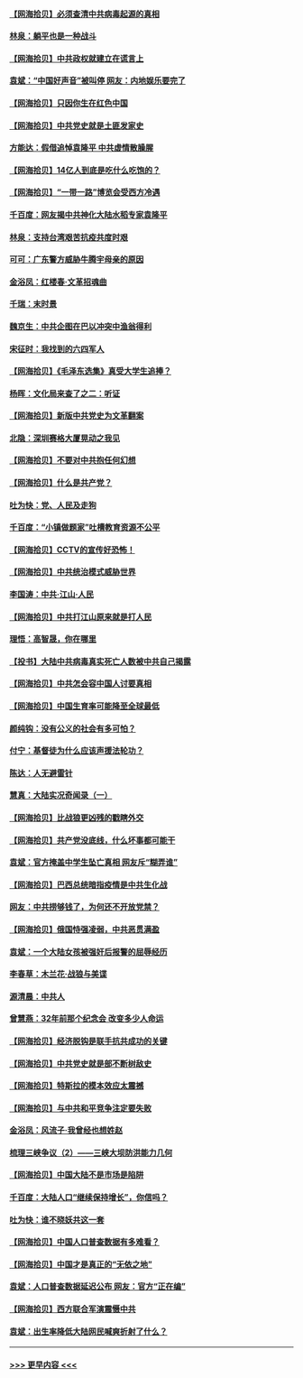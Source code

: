 #### [【网海拾贝】必须查清中共病毒起源的真相](../pages/nsc993/n12984276.md?t=05291751) 
#### [林泉：躺平也是一种战斗](../pages/nsc993/n12984194.md?t=05291751) 
#### [【网海拾贝】中共政权就建立在谎言上](../pages/nsc993/n12981880.md?t=05291751) 
#### [袁斌：“中国好声音”被叫停 网友：内地娱乐要完了](../pages/nsc993/n12981826.md?t=05291751) 
#### [【网海拾贝】只因你生在红色中国](../pages/nsc993/n12979096.md?t=05291751) 
#### [【网海拾贝】中共党史就是土匪发家史](../pages/nsc993/n12976478.md?t=05291751) 
#### [方能达：假借追悼袁隆平 中共虚情散臊腥](../pages/nsc993/n12976396.md?t=05291751) 
#### [【网海拾贝】14亿人到底是吃什么吃饱的？](../pages/nsc993/n12974125.md?t=05291751) 
#### [【网海拾贝】“一带一路”博览会受西方冷遇](../pages/nsc993/n12971787.md?t=05291751) 
#### [千百度：网友揭中共神化大陆水稻专家袁隆平](../pages/nsc993/n12971733.md?t=05291751) 
#### [林泉：支持台湾艰苦抗疫共度时艰](../pages/nsc993/n12971350.md?t=05291751) 
#### [可可：广东警方威胁牛腾宇母亲的原因](../pages/nsc993/n12971100.md?t=05291751) 
#### [金浴凤：红楼春·文革招魂曲](../pages/nsc993/n12970354.md?t=05291751) 
#### [千瑞：末时景](../pages/nsc993/n12970337.md?t=05291751) 
#### [魏京生：中共企图在巴以冲突中渔翁得利](../pages/nsc993/n12970286.md?t=05291751) 
#### [宋征时：我找到的六四军人](../pages/nsc993/n12970213.md?t=05291751) 
#### [【网海拾贝】《毛泽东选集》真受大学生追捧？](../pages/nsc993/n12968779.md?t=05291751) 
#### [杨晖：文化局来查了之二：听证](../pages/nsc993/n12966528.md?t=05291751) 
#### [【网海拾贝】新版中共党史为文革翻案](../pages/nsc993/n12967526.md?t=05291751) 
#### [北隐：深圳赛格大厦晃动之我见](../pages/nsc993/n12967393.md?t=05291751) 
#### [【网海拾贝】不要对中共抱任何幻想](../pages/nsc993/n12965222.md?t=05291751) 
#### [【网海拾贝】什么是共产党？](../pages/nsc993/n12962781.md?t=05291751) 
#### [吐为快：党、人民及走狗](../pages/nsc993/n12962747.md?t=05291751) 
#### [千百度：“小镇做题家”吐槽教育资源不公平](../pages/nsc993/n12962705.md?t=05291751) 
#### [【网海拾贝】CCTV的宣传好恐怖！](../pages/nsc993/n12959984.md?t=05291751) 
#### [【网海拾贝】中共统治模式威胁世界](../pages/nsc993/n12957622.md?t=05291751) 
#### [李国涛：中共‧江山‧人民](../pages/nsc993/n12957502.md?t=05291751) 
#### [【网海拾贝】中共打江山原来就是打人民](../pages/nsc993/n12954345.md?t=05291751) 
#### [理悟：高智晟，你在哪里](../pages/nsc993/n12953115.md?t=05291751) 
#### [【投书】大陆中共病毒真实死亡人数被中共自己揭露](../pages/nsc993/n12953050.md?t=05291751) 
#### [【网海拾贝】中共怎会容中国人讨要真相](../pages/nsc993/n12952161.md?t=05291751) 
#### [【网海拾贝】中国生育率可能降至全球最低](../pages/nsc993/n12948793.md?t=05291751) 
#### [颜纯钩：没有公义的社会有多可怕？](../pages/nsc993/n12947626.md?t=05291751) 
#### [付宁：基督徒为什么应该声援法轮功？](../pages/nsc993/n12947233.md?t=05291751) 
#### [陈达：人无避雷针](../pages/nsc993/n12947098.md?t=05291751) 
#### [慧真：大陆实况奇闻录（一）](../pages/nsc993/n12945811.md?t=05291751) 
#### [【网海拾贝】比战狼更凶残的戳瞎外交](../pages/nsc993/n12945717.md?t=05291751) 
#### [【网海拾贝】共产党没底线，什么坏事都可能干](../pages/nsc993/n12942090.md?t=05291751) 
#### [袁斌：官方掩盖中学生坠亡真相 网友斥“糊弄谁”](../pages/nsc993/n12942029.md?t=05291751) 
#### [【网海拾贝】巴西总统暗指疫情是中共生化战](../pages/nsc993/n12938999.md?t=05291751) 
#### [网友：中共捞够钱了，为何还不开放党禁？](../pages/nsc993/n12938952.md?t=05291751) 
#### [【网海拾贝】俄国恃强凌弱，中共恶贯满盈](../pages/nsc993/n12936626.md?t=05291751) 
#### [袁斌：一个大陆女孩被强奸后报警的屈辱经历](../pages/nsc993/n12936547.md?t=05291751) 
#### [李春草：木兰花·战狼与美谍](../pages/nsc993/n12935995.md?t=05291751) 
#### [源清晨：中共人](../pages/nsc993/n12935589.md?t=05291751) 
#### [曾慧燕：32年前那个纪念会 改变多少人命运](../pages/nsc993/n12934233.md?t=05291751) 
#### [【网海拾贝】经济脱钩是联手抗共成功的关键](../pages/nsc993/n12934176.md?t=05291751) 
#### [【网海拾贝】中共党史就是部不断树敌史](../pages/nsc993/n12932844.md?t=05291751) 
#### [【网海拾贝】特斯拉的模本效应太震撼](../pages/nsc993/n12925626.md?t=05291751) 
#### [【网海拾贝】与中共和平竞争注定要失败](../pages/nsc993/n12923326.md?t=05291751) 
#### [金浴凤：风流子‧我曾经也想姓赵](../pages/nsc993/n12920911.md?t=05291751) 
#### [梳理三峡争议（2）——三峡大坝防洪能力几何](../pages/nsc993/n12920173.md?t=05291751) 
#### [【网海拾贝】中国大陆不是市场是陷阱](../pages/nsc993/n12920143.md?t=05291751) 
#### [千百度：大陆人口“继续保持增长”，你信吗？](../pages/nsc993/n12918946.md?t=05291751) 
#### [吐为快：谁不晓妖共这一套](../pages/nsc993/n12918941.md?t=05291751) 
#### [【网海拾贝】中国人口普查数据有多难看？](../pages/nsc993/n12917822.md?t=05291751) 
#### [【网海拾贝】中国才是真正的“无依之地”](../pages/nsc993/n12915845.md?t=05291751) 
#### [袁斌：人口普查数据延迟公布 网友：官方“正在编”](../pages/nsc993/n12915748.md?t=05291751) 
#### [【网海拾贝】西方联合军演震慑中共](../pages/nsc993/n12913466.md?t=05291751) 
#### [袁斌：出生率降低大陆网民喊爽折射了什么？](../pages/nsc993/n12913365.md?t=05291751) 

----
#### [ >>> 更早内容 <<< ](../indexes/nsc993-earlier.md)
